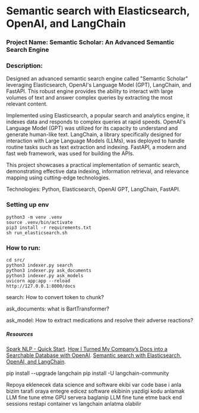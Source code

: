 # Semantic search with Elasticsearch, OpenAI, and LangChain

### Project Name: Semantic Scholar: An Advanced Semantic Search Engine

### Description:

Designed an advanced semantic search engine called "Semantic Scholar" leveraging Elasticsearch, OpenAI's Language Model (GPT), LangChain, and FastAPI. This robust engine provides the ability to interact with large volumes of text and answer complex queries by extracting the most relevant content.

Implemented using Elasticsearch, a popular search and analytics engine, it indexes data and responds to complex queries at rapid speeds. OpenAI's Language Model (GPT) was utilized for its capacity to understand and generate human-like text. LangChain, a library specifically designed for interaction with Large Language Models (LLMs), was deployed to handle routine tasks such as text extraction and indexing. FastAPI, a modern and fast web framework, was used for building the APIs.

This project showcases a practical implementation of semantic search, demonstrating effective data indexing, information retrieval, and relevance mapping using cutting-edge technologies.

Technologies: Python, Elasticsearch, OpenAI GPT, LangChain, FastAPI.

### Setting up env
```
python3 -m venv .venv
source .venv/bin/activate
pip3 install -r requirements.txt
sh run_elasticsearch.sh
```

### How to run:
```
cd src/
python3 indexer.py search
python3 indexer.py ask_documents
python3 indexer.py ask_models
uvicorn app:app --reload
http://127.0.0.1:8000/docs
```

search:
How to convert token to chunk?

ask_documents:
what is BartTransformer?

ask_model:
How to extract medications and resolve their adverse reactions?




##### Resources

[Spark NLP - Quick Start](https://sparknlp.org/docs/en/quickstart).
[How I Turned My Company’s Docs into a Searchable Database with OpenAI](https://towardsdatascience.com/how-i-turned-my-companys-docs-into-a-searchable-database-with-openai-4f2d34bd8736#34d3).
[Semantic search with Elasticsearch, OpenAI, and LangChain](https://dylancastillo.co/semantic-search-elasticsearch-openai-langchain/).


pip install --upgrade langchain
pip install -U langchain-community


Repoya eklenecek
data science and software ekibi var
code base i anla
bizim tarafi oraya entegre edicez
software ekibinin yazdigi kodu anlamak
LLM fine tune etme
GPU servera baglanip LLM fine tune etme
back end sessions
restapi container vs
langchain anlatma olabilir
